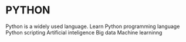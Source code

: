 # PYTHON
Python is a widely used language.
Learn Python programming language 
Python scripting
Artificial inteligence 
Big data
Machine learninng
